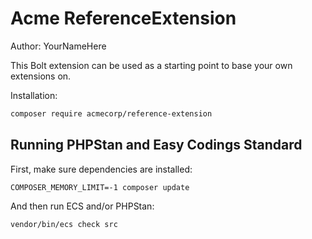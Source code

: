# Acme ReferenceExtension

Author: YourNameHere

This Bolt extension can be used as a starting point to base your own extensions on.

Installation:

```bash
composer require acmecorp/reference-extension
```


## Running PHPStan and Easy Codings Standard

First, make sure dependencies are installed:

```
COMPOSER_MEMORY_LIMIT=-1 composer update
```

And then run ECS and/or PHPStan:

```
vendor/bin/ecs check src
```
